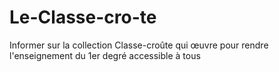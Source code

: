 # Le-Classe-cro-te
Informer sur la collection Classe-croûte qui œuvre pour rendre l'enseignement du 1er degré accessible à tous
